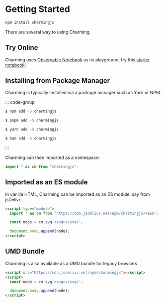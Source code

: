 # Getting Started

```bash
npm install charmingjs
```

There are several way to using Charming.

## Try Online

Charming uses [Observable Notebook](https://observablehq.com/platform/notebooks) as its playground, try this [starter notebook](https://observablehq.com/d/7b4e552feea11ed3)!

## Installing from Package Manager

Charming is typically installed via a package manager such as Yarn or NPM.

::: code-group

```sh [npm]
$ npm add -S charmingjs
```

```sh [pnpm]
$ pnpm add -S charmingjs
```

```sh [yarn]
$ yarn add -S charmingjs
```

```sh [bun]
$ bun add -S charmingjs
```

:::

Charming can then imported as a namespace:

```js
import * as cm from "charmingjs";
```

## Imported as an ES module

In vanilla HTML, Charming can be imported as an ES module, say from jsDelivr:

```html
<script type="module">
  import * as cm from "https://cdn.jsdelivr.net/npm/charmingjs/+esm";

  const node = cm.svg`<svg></svg>`;

  document.body.append(node);
</script>
```

## UMD Bundle

Charming is also available as a UMD bundle for legacy browsers.

```html
<script src="https://cdn.jsdelivr.net/npm/charmingjs"></script>
<script>
  const node = cm.svg`<svg></svg>`;

  document.body.append(node);
</script>
```
